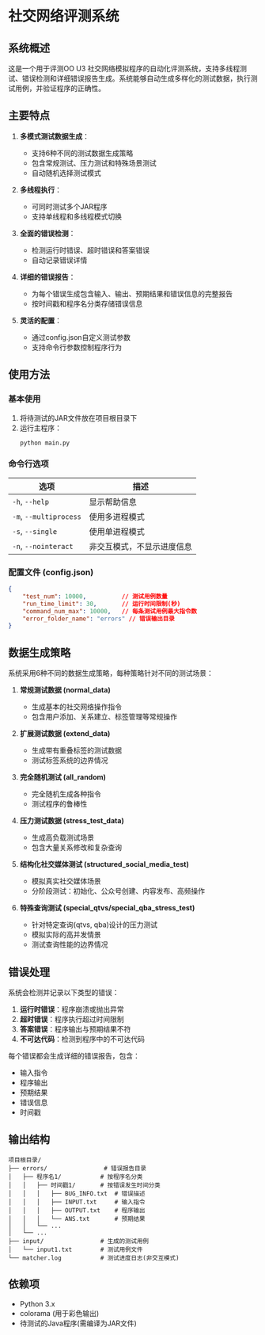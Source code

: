 # 社交网络评测系统

## 系统概述

这是一个用于评测OO U3 社交网络模拟程序的自动化评测系统，支持多线程测试、错误检测和详细错误报告生成。系统能够自动生成多样化的测试数据，执行测试用例，并验证程序的正确性。

## 主要特点

1. **多模式测试数据生成**：
   - 支持6种不同的测试数据生成策略
   - 包含常规测试、压力测试和特殊场景测试
   - 自动随机选择测试模式

2. **多线程执行**：
   - 可同时测试多个JAR程序
   - 支持单线程和多线程模式切换

3. **全面的错误检测**：
   - 检测运行时错误、超时错误和答案错误
   - 自动记录错误详情

4. **详细的错误报告**：
   - 为每个错误生成包含输入、输出、预期结果和错误信息的完整报告
   - 按时间戳和程序名分类存储错误信息

5. **灵活的配置**：
   - 通过config.json自定义测试参数
   - 支持命令行参数控制程序行为

## 使用方法

### 基本使用

1. 将待测试的JAR文件放在项目根目录下
2. 运行主程序：
   ```
   python main.py
   ```

### 命令行选项

| 选项                   | 描述                       |
| ---------------------- | -------------------------- |
| `-h`, `--help`         | 显示帮助信息               |
| `-m`, `--multiprocess` | 使用多进程模式             |
| `-s`, `--single`       | 使用单进程模式             |
| `-n`, `--nointeract`   | 非交互模式，不显示进度信息 |

### 配置文件 (config.json)

```json
{
    "test_num": 10000,          // 测试用例数量
    "run_time_limit": 30,       // 运行时间限制(秒)
    "command_num_max": 10000,   // 每条测试用例最大指令数
    "error_folder_name": "errors" // 错误输出目录
}
```

## 数据生成策略

系统采用6种不同的数据生成策略，每种策略针对不同的测试场景：

1. **常规测试数据 (normal_data)**
   - 生成基本的社交网络操作指令
   - 包含用户添加、关系建立、标签管理等常规操作

2. **扩展测试数据 (extend_data)**
   - 生成带有重叠标签的测试数据
   - 测试标签系统的边界情况

3. **完全随机测试 (all_random)**
   - 完全随机生成各种指令
   - 测试程序的鲁棒性

4. **压力测试数据 (stress_test_data)**
   - 生成高负载测试场景
   - 包含大量关系修改和复杂查询

5. **结构化社交媒体测试 (structured_social_media_test)**
   - 模拟真实社交媒体场景
   - 分阶段测试：初始化、公众号创建、内容发布、高频操作

6. **特殊查询测试 (special_qtvs/special_qba_stress_test)**
   - 针对特定查询(qtvs, qba)设计的压力测试
   - 模拟实际的高并发情景
   - 测试查询性能的边界情况

## 错误处理

系统会检测并记录以下类型的错误：

1. **运行时错误**：程序崩溃或抛出异常
2. **超时错误**：程序执行超过时间限制
3. **答案错误**：程序输出与预期结果不符
4. **不可达代码**：检测到程序中的不可达代码

每个错误都会生成详细的错误报告，包含：
- 输入指令
- 程序输出
- 预期结果
- 错误信息
- 时间戳

## 输出结构

```
项目根目录/
├── errors/                # 错误报告目录
│   ├── 程序名1/           # 按程序名分类
│   │   ├── 时间戳1/       # 按错误发生时间分类
│   │   │   ├── BUG_INFO.txt  # 错误描述
│   │   │   ├── INPUT.txt     # 输入指令
│   │   │   ├── OUTPUT.txt    # 程序输出
│   │   │   └── ANS.txt       # 预期结果
│   │   └── ...
│   └── ...
├── input/                # 生成的测试用例
│   └── input1.txt        # 测试用例文件
└── matcher.log           # 测试进度日志(非交互模式)
```

## 依赖项

- Python 3.x
- colorama (用于彩色输出)
- 待测试的Java程序(需编译为JAR文件)